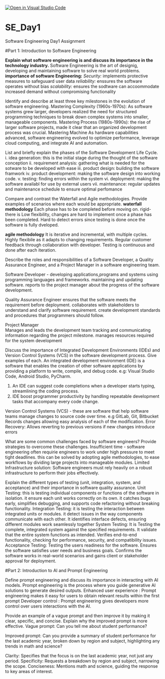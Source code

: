 [![Open in Visual Studio Code](https://classroom.github.com/assets/open-in-vscode-2e0aaae1b6195c2367325f4f02e2d04e9abb55f0b24a779b69b11b9e10269abc.svg)](https://classroom.github.com/online_ide?assignment_repo_id=18391010&assignment_repo_type=AssignmentRepo)
# SE_Day1
Software Engineering Day1 Assignment

#Part 1: Introduction to Software Engineering

**Explain what software engineering is and discuss its importance in the technology industry.**
Software Engineering is the art of designig, developing and maintaining software to solve  real world problems.
**importance of software Engineering:** 
_Security:_  implements protective measures to safeguuard user data
_reliability:_  enssures the software operates without bias
_scalability:_  ensures the sodtware can accoommodate increased demand without compromising functionality

Identify and describe at least three key milestones in the evolution of software engineering.
Mastering Complexity (1960s-1970s):
As software systems grew larger, developers realized the need for structured programming techniques to break down complex systems into smaller, manageable components.
Mastering Process (1980s-1990s):
the rise of larger software projects, made it clear that an organized development process was crucial. 
Mastering Machine
As hardware capabilities advanced, software engineering evolved to optimize performance, leverage cloud computing, and integrate AI and automation.


List and briefly explain the phases of the Software Development Life Cycle.
i. idea generation: this is the initial stage during the thought of the software conception
ii. requirement analysis: gathering what is needed for the sotware to be developed with ease
iii. product design: building the software framwork
iv. product development:  making the software design into working code.
v. testing: finding errors within the system
vi. deployment: making the software availabl for use by external users
vii. maintenance: regular updates and maintenance schedule to ensure optimal perfomance

Compare and contrast the Waterfall and Agile methodologies. Provide examples of scenarios where each would be appropriate.
**waterfall methodology** 
Each phase has to be completed before moving on. 
rigid- there is Low flexibility, changes are hard to implement once a phase has been completed.
Hard to detect errors since testing is done once the software is fully dveloped.


**agile methodology**
It is iterative and incremental, with multiple cycles. 
Highly flexibile as it adapts to changing requirements. 
Regular customer feedback through collaboration with developer. 
Testing is continuous and done after each iteration.



Describe the roles and responsibilities of a Software Developer, a Quality Assurance Engineer, and a Project Manager in a software engineering team.

Software Developer - developing applications,programs and systems using programming languages and frameworks.
maintaining and updating software.
reports to the project manager about the progress of the software development.

Quality Assurance Engineer 
ensures that the software meets the requirement before deployment.
collaborates with stakeholders to understand and clarify software requirement.
create development standards and procedures that programmers should follow.
 
Project Manager  
Manages and leads the development team
tracking and communicating information regarding the project milestone.
manages resources required for the system development


Discuss the importance of Integrated Development Environments (IDEs) and Version Control Systems (VCS) in the software development process. Give examples of each.
An integrated development environment (IDE) is a software that enables the creation of other software applications by providing a platform to write, compile, and debug code. e.g: Visual Studio Code, Android Studio, PyCharm.
1. An IDE can suggest code completions when a developer starts typing, streamlining the coding process.
2. IDE boost programmer productivity by handling repeatable development tasks that accompany every code change.

Version Control Systems (VCS) - these are software  that help software teams manage changes to source code over time. e.g GitLab, Git, Bitbucket
 Records changes allowing easy analysis of each of the modification. 
 Error Recovery: Allows reverting to previous versions if new changes introduce errors


What are some common challenges faced by software engineers? Provide strategies to overcome these challenges.
Insufficient time - software engineering often requirie engineers to work under high pressure to meet tight deadlines. 
this can be solved by adopting agile methodologies, to ease workflows by dividing large projects into manageable modules.
Limited Infrastructure 
 solution: Software engineers must rely heavily on a robust infrastructure to perform their jobs effectively.


Explain the different types of testing (unit, integration, system, and acceptance) and their importance in software quality assurance.
Unit Testing:
this is testing individual components or functions of the software in isolation.
it ensure each unit works correctly on its own.
it catches bugs early, simplifies debugging, and supports code refactoring without breaking functionality.
Integration Testing:
it is testing the interaction between integrated units or modules.
it detect issues in the way components communicate with each other.
It identifies interface defects, ensuring different modules work seamlessly together 
System Testing:
It is Testing the complete, integrated system against the specified requirements.
It validate that the entire system functions as intended.
Verifies end-to-end functionality, checking for performance, security, and compatibility issues.
Acceptance Testing:
Testing the users readiness for the software.
Ensures the software satisfies user needs and business goals.
Confirms the software works in real-world scenarios and gains client or stakeholder approval for deployment.

#Part 2: Introduction to AI and Prompt Engineering


Define prompt engineering and discuss its importance in interacting with AI models.
Prompt engineering is the process where you guide generative AI solutions to generate desired outputs.
Enhanced user experience : Prompt engineering makes it easy for users to obtain relevant results within the first prompt
Developer control : Prompt engineering gives developers more control over users interactions with the AI.

Provide an example of a vague prompt and then improve it by making it clear, specific, and concise. Explain why the improved prompt is more effective.
Vague prompt:
Can you tell me about student performance?

Improved prompt:
Can you provide a summary of student performance for the last academic year, broken down by region and subject, highlighting any trends in math and science?

Clarity: Specifies that the focus is on the last academic year, not just any period.
Specificity: Requests a breakdown by region and subject, narrowing the scope.
Conciseness: Mentions math and science, guiding the response to key areas of interest.
